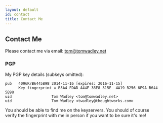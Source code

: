 ```yaml
---
layout: default
id: contact
title: Contact Me
---
```


## Contact Me

Please contact me via email: [tom@tomwadley.net](mailto:tom@tomwadley.net)

### PGP

My PGP key details (subkeys omitted):

```
pub   4096R/B6445B98 2014-11-16 [expires: 2016-11-15]
      Key fingerprint = B5A4 FDAD A44F 38E8 315E  4A19 B256 6F9A B644 5B98
uid                  Tom Wadley <tom@tomwadley.net>
uid                  Tom Wadley <twadley@thoughtworks.com>
```

You should be able to find me on the keyservers.
You should of course verify the fingerprint with me in person if you want to be sure it's me!

